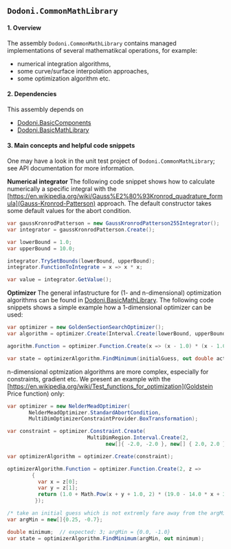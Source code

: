 ## `Dodoni.CommonMathLibrary`

#### 1. Overview
The assembly `Dodoni.CommonMathLibrary` contains managed implementations of several mathematikcal operations, for example:

*  numerical integration algorithms,
*  some curve/surface interpolation approaches,
*  some optimization algorithm etc.

#### 2. Dependencies
This assembly depends on 
* [Dodoni.BasicComponents](BasicComponents)
* [Dodoni.BasicMathLibrary](BasicMathLibrary)

#### 3. Main concepts and helpful code snippets
One may have a look in the unit test project of `Dodoni.CommonMathLibrary`; see API documentation for more information.

 **Numerical integrator**
The following code snippet shows how to calculate numerically a specific integral with the 
[https://en.wikipedia.org/wiki/Gauss%E2%80%93Kronrod_quadrature_formula](Gauss-Kronrod-Patterson) approach. 
The default constructor takes some default values for the abort condition.

``` csharp
var gaussKronrodPatterson = new GaussKronrodPatterson255Integrator();
var integrator = gaussKronrodPatterson.Create();

var lowerBound = 1.0;
var upperBound = 10.0;

integrator.TrySetBounds(lowerBound, upperBound);
integrator.FunctionToIntegrate = x => x * x;

var value = integrator.GetValue();
```


 **Optimizer**
The general infastructure for (1- and n-dimensional) optimization algorithms can be found in 
[Dodoni.BasicMathLibrary](BasicMathLibrary). The following code snippets shows a simple example how a 1-dimensional optimizer can be used:

``` csharp
var optimizer = new GoldenSectionSearchOptimizer();
var algorithm = optimizer.Create(Interval.Create(lowerBound, upperBound));

agorithm.Function = optimizer.Function.Create(x => (x - 1.0) * (x - 1.0));

var state = optimizerAlgorithm.FindMinimum(initialGuess, out double actualArgMin, out double actualMinimum);
```

n-dimensional optmization algorithms are more complex, especially for constraints, gradient etc. We present an example with the 
[https://en.wikipedia.org/wiki/Test_functions_for_optimization](Goldstein Price function) only:
``` csharp
var optimizer = new NelderMeadOptimizer(
       NelderMeadOptimizer.StandardAbortCondition,
       MultiDimOptimizerConstraintProvider.BoxTransformation);

var constraint = optimizer.Constraint.Create(
                          MultiDimRegion.Interval.Create(2, 
                                new[]{ -2.0, -2.0 }, new[] { 2.0, 2.0 }));

var optimizerAlgorithm = optimizer.Create(constraint);

optimizerAlgorithm.Function = optimizer.Function.Create(2, z =>
        {
          var x = z[0];
          var y = z[1];
          return (1.0 + Math.Pow(x + y + 1.0, 2) * (19.0 - 14.0 * x + 3 * x * x - 14.0 * y + 6.0 * x * y + 3.0 * y * y)) * (30.0 + Math.Pow(2.0 * x - 3.0 * y, 2) * (18.0 - 32.0 * x + 12.0 * x * x + 48.0 * y - 36 * x * y + 27 * y * y));
         });

/* take an initial guess which is not extremly fare away from the argMin: */
var argMin = new[]{0.25, -0.7};

double minimum;  // expected: 3; argMin = {0.0, -1.0}
var state = optimizerAlgorithm.FindMinimum(argMin, out minimum);
```



